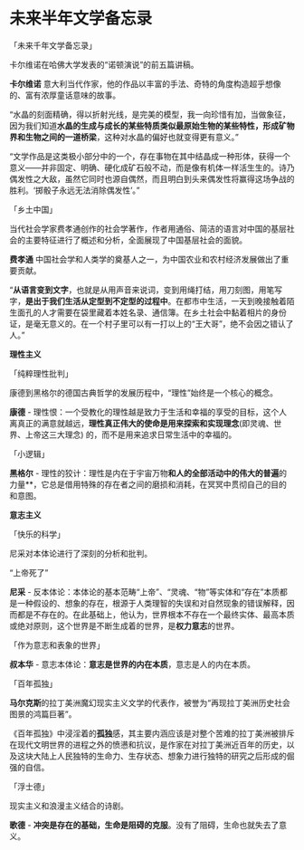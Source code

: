 # 未来半年文学备忘录

「未来千年文学备忘录」

卡尔维诺在哈佛大学发表的“诺顿演说”的前五篇讲稿。

**卡尔维诺** 意大利当代作家，他的作品以丰富的手法、奇特的角度构造超乎想像的、富有浓厚童话意味的故事。

“水晶的刻面精确，得以折射光线，是完美的模型，我一向珍惜有加，当做象征，因为我们知道**水晶的生成与成长的某些特质类似最原始生物的某些特性，形成矿物界和生物之间的一道桥梁**，这种对水晶的偏好也就变得更有意义。”

“文学作品是这类极小部分中的一个，存在事物在其中结晶成一种形体，获得一个意义——并非固定、明确、硬化成矿石般不动，而是像有机体一样活生生的。诗乃偶发性之大敌，虽然它同时也源自偶然，而且明白到头来偶发性将赢得这场争战的胜利。‘掷骰子永远无法消除偶发性’。”



「乡土中国」

当代社会学家费孝通创作的社会学著作，作者用通俗、简洁的语言对中国的基层社会的主要特征进行了概述和分析，全面展现了中国基层社会的面貌。

**费孝通** 中国社会学和人类学的奠基人之一，为中国农业和农村经济发展做出了重要贡献。

“**从语言变到文字**，也就是从用声音来说词，变到用绳打结，用刀刻图，用笔写字，**是出于我们生活从定型到不定型的过程中**。在都市中生活，一天到晚接触着陌生面孔的人才需要在袋里藏着本姓名录、通信簿。在乡土社会中黏着相片的身份证，是毫无意义的。在一个村子里可以有一打以上的“王大哥”，绝不会因之错认了人。”



**理性主义**

「纯粹理性批判」

康德到黑格尔的德国古典哲学的发展历程中，“理性”始终是一个核心的概念。

**康德** - 理性恨：一个受教化的理性越是致力于生活和幸福的享受的目标，这个人离真正的满意就越远，**理性真正伟大的使命是用来探索和实现理念**(即灵魂、世界、上帝这三大理念) 的，而不是用来追求日常生活中的幸福的。

「小逻辑」

**黑格尔** - 理性的狡计：理性是内在于宇宙万物**和人的全部活动中的伟大的普遍**的力量**，它总是借用特殊的存在者之间的磨损和消耗，在冥冥中贯彻自己的目的和意图。



**意志主义**

「快乐的科学」

尼采对本体论进行了深刻的分析和批判。

“上帝死了”

**尼采** - 反本体论：本体论的基本范畴“上帝”、“灵魂、“物”等实体和“存在”本质都是一种假设的、想象的存在，根源于人类理智的失误和对自然现象的错误解释，因而都是不存在的。在此基础上，他认为，世界根本不存在一个最终实体、最高本质或绝对原则，这个世界是不断生成着的世界，是**权力意志**的世界。

「作为意志和表象的世界」

**叔本华** - 意志本体论：**意志是世界的内在本质**，意志是人的内在本质。



「百年孤独」

**马尔克斯**的拉丁美洲魔幻现实主义文学的代表作，被誉为“再现拉丁美洲历史社会图景的鸿篇巨著”。

《百年孤独》中浸淫着的**孤独**感，其主要内涵应该是对整个苦难的拉丁美洲被排斥在现代文明世界的进程之外的愤懑和抗议，是作家在对拉丁美洲近百年的历史，以及这块大陆上人民独特的生命力、生存状态、想象力进行独特的研究之后形成的倔强的自信。



「浮士德」

现实主义和浪漫主义结合的诗剧。

**歌德**  - **冲突是存在的基础，生命是阻碍的克服**。没有了阻碍，生命也就失去了意义。

